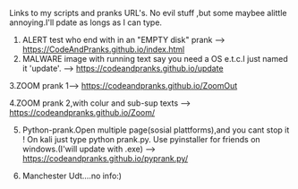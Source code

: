 Links to my scripts and pranks URL's.
No evil stuff ,but some maybee alittle annoying.I'll pdate as longs as I can type. 
       
1. ALERT test who end with in an  "EMPTY disk" prank
 -->   https://CodeAndPranks.github.io/index.html
2. MALWARE image with running text say you need a OS e.t.c.I just named it 'update'. -->  https://codeandpranks.github.io/update

3.ZOOM prank 1--> https://codeandpranks.github.io/ZoomOut

4.ZOOM prank 2,with colur and sub-sup texts  -->  https://codeandpranks.github.io/Zoom/

5. Python-prank.Open multiple page(sosial plattforms),and you cant stop it !
On kali just type python prank.py.
Use pyinstaller for friends on windows.(I'will update with .exe)
-->  https://codeandpranks.github.io/pyprank.py/
  
6. Manchester Udt....no info:)

